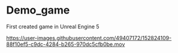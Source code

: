 # Demo_game
First created game in Unreal Engine 5



https://user-images.githubusercontent.com/49407172/152824109-88f10ef5-c9dc-4284-b265-970dc5cfb0be.mov

